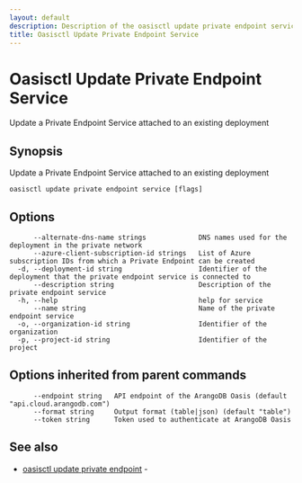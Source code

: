 ```yaml
---
layout: default
description: Description of the oasisctl update private endpoint service command
title: Oasisctl Update Private Endpoint Service
---
```

# Oasisctl Update Private Endpoint Service

Update a Private Endpoint Service attached to an existing deployment

## Synopsis

Update a Private Endpoint Service attached to an existing deployment

```
oasisctl update private endpoint service [flags]
```

## Options

```
      --alternate-dns-name strings             DNS names used for the deployment in the private network
      --azure-client-subscription-id strings   List of Azure subscription IDs from which a Private Endpoint can be created
  -d, --deployment-id string                   Identifier of the deployment that the private endpoint service is connected to
      --description string                     Description of the private endpoint service
  -h, --help                                   help for service
      --name string                            Name of the private endpoint service
  -o, --organization-id string                 Identifier of the organization
  -p, --project-id string                      Identifier of the project
```

## Options inherited from parent commands

```
      --endpoint string   API endpoint of the ArangoDB Oasis (default "api.cloud.arangodb.com")
      --format string     Output format (table|json) (default "table")
      --token string      Token used to authenticate at ArangoDB Oasis
```

## See also

* [oasisctl update private endpoint](oasisctl-update-private-endpoint.html)	 - 

